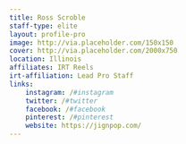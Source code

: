 ```yaml
---
title: Ross Scroble
staff-type: elite
layout: profile-pro
image: http://via.placeholder.com/150x150
cover: http://via.placeholder.com/2000x750
location: Illinois
affiliates: IRT Reels
irt-affiliation: Lead Pro Staff
links:
    instagram: /#instagram
    twitter: /#twitter
    facebook: /#facebook
    pinterest: /#pinterest
    website: https://jignpop.com/
---
```


